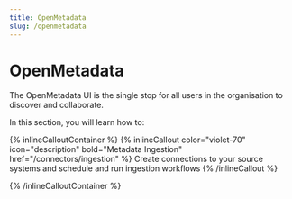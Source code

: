 ```yaml
---
title: OpenMetadata
slug: /openmetadata
---
```


# OpenMetadata

The OpenMetadata UI is the single stop for all users in the organisation to discover and collaborate.

In this section, you will learn how to:

{% inlineCalloutContainer %}
  {% inlineCallout color="violet-70" icon="description" bold="Metadata Ingestion" href="/connectors/ingestion" %}
    Create connections to your source systems and schedule and run ingestion workflows
  {% /inlineCallout %}
  
{% /inlineCalloutContainer %}
